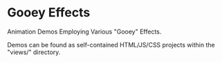 Gooey Effects
==============================
Animation Demos Employing Various "Gooey" Effects.

Demos can be found as self-contained HTML/JS/CSS projects within the "views/" directory.


